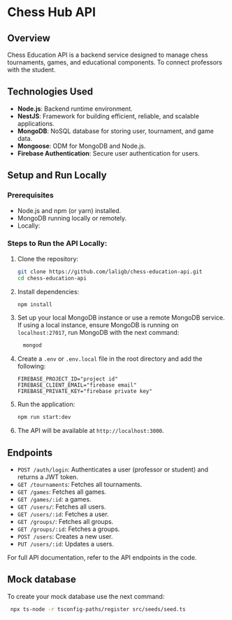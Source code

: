 # Chess Hub API

## Overview

Chess Education API is a backend service designed to manage chess tournaments, games, and educational components. To connect professors with the student.

## Technologies Used

- **Node.js**: Backend runtime environment.
- **NestJS**: Framework for building efficient, reliable, and scalable applications.
- **MongoDB**: NoSQL database for storing user, tournament, and game data.
- **Mongoose**: ODM for MongoDB and Node.js.
- **Firebase Authentication**: Secure user authentication for users.

## Setup and Run Locally

### Prerequisites

- Node.js and npm (or yarn) installed.
- MongoDB running locally or remotely.
- Locally:

### Steps to Run the API Locally:

1. Clone the repository:

   ```bash
   git clone https://github.com/laligb/chess-education-api.git
   cd chess-education-api

   ```

2. Install dependencies:

   ```bash
   npm install
   ```

3. Set up your local MongoDB instance or use a remote MongoDB service. If using a local instance, ensure MongoDB is running on `localhost:27017`, run MongoDB with the next command:

```bash
     mongod
```

4. Create a `.env` or `.env.local` file in the root directory and add the following:

   ```env
   FIREBASE_PROJECT_ID="project id"
   FIREBASE_CLIENT_EMAIL="firebase email"
   FIREBASE_PRIVATE_KEY="firebase private key"
   ```

5. Run the application:

   ```bash
   npm run start:dev
   ```

6. The API will be available at `http://localhost:3000`.

## Endpoints

- `POST /auth/login`: Authenticates a user (professor or student) and returns a JWT token.
- `GET /tournaments`: Fetches all tournaments.
- `GET /games`: Fetches all games.
- `GET /games/:id`: a games.
- `GET /users/`: Fetches all users.
- `GET /users/:id`: Fetches a user.
- `GET /groups/`: Fetches all groups.
- `GET /groups/:id`: Fetches a groups.
- `POST /users`: Creates a new user.
- `PUT /users/:id`: Updates a users.

For full API documentation, refer to the API endpoints in the code.

## Mock database

To create your mock database use the next command:

```bash
 npx ts-node -r tsconfig-paths/register src/seeds/seed.ts
```
